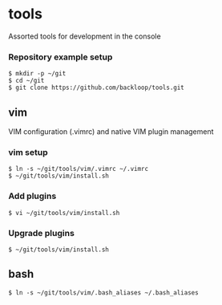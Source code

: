 # tools
Assorted tools for development in the console

### Repository example setup 
```
$ mkdir -p ~/git
$ cd ~/git
$ git clone https://github.com/backloop/tools.git
```

## vim 
VIM configuration (.vimrc) and native VIM plugin management

### vim setup
```
$ ln -s ~/git/tools/vim/.vimrc ~/.vimrc
$ ~/git/tools/vim/install.sh
```

### Add plugins
```
$ vi ~/git/tools/vim/install.sh
```

### Upgrade plugins
```
$ ~/git/tools/vim/install.sh
```

## bash
```
$ ln -s ~/git/tools/vim/.bash_aliases ~/.bash_aliases
```
